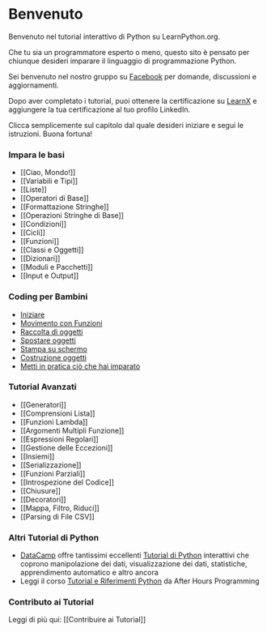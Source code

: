 # Benvenuto

Benvenuto nel tutorial interattivo di Python su LearnPython.org.

Che tu sia un programmatore esperto o meno, questo sito è pensato per chiunque desideri imparare il linguaggio di programmazione Python.<br>

Sei benvenuto nel nostro gruppo su <a href="http://www.facebook.com/groups/180708015327157/">Facebook</a> per domande, discussioni e aggiornamenti.

Dopo aver completato i tutorial, puoi ottenere la certificazione su [LearnX](https://www.learnx.org) e aggiungere la tua certificazione al tuo profilo LinkedIn.

Clicca semplicemente sul capitolo dal quale desideri iniziare e segui le istruzioni. Buona fortuna!<br>


### Impara le basi

- [[Ciao, Mondo!]]
- [[Variabili e Tipi]]
- [[Liste]]
- [[Operatori di Base]]
- [[Formattazione Stringhe]]
- [[Operazioni Stringhe di Base]]
- [[Condizioni]]
- [[Cicli]]
- [[Funzioni]]
- [[Classi e Oggetti]]
- [[Dizionari]]
- [[Moduli e Pacchetti]]
- [[Input e Output]]


### Coding per Bambini
- [Iniziare](https://codingforkids.io/play/python/intro-level1)
- [Movimento con Funzioni](https://codingforkids.io/play/python/intro-level2)
- [Raccolta di oggetti](https://codingforkids.io/play/python/intro-level3)
- [Spostare oggetti](https://codingforkids.io/play/python/intro-level4)
- [Stampa su schermo](https://codingforkids.io/play/python/intro-level5)
- [Costruzione oggetti](https://codingforkids.io/play/python/intro-level6)
- [Metti in pratica ciò che hai imparato](https://codingforkids.io/play/python/intro-level7)


### Tutorial Avanzati

- [[Generatori]]
- [[Comprensioni Lista]]
- [[Funzioni Lambda]]
- [[Argomenti Multipli Funzione]]
- [[Espressioni Regolari]]
- [[Gestione delle Eccezioni]]
- [[Insiemi]]
- [[Serializzazione]]
- [[Funzioni Parziali]]
- [[Introspezione del Codice]]
- [[Chiusure]]
- [[Decoratori]]
- [[Mappa, Filtro, Riduci]]
- [[Parsing di File CSV]]

### Altri Tutorial di Python

- [DataCamp](https://datacamp.pxf.io/c/67577/1012793/13294?sharedId=learnpython.org) offre tantissimi eccellenti [Tutorial di Python](https://datacamp.pxf.io/c/67577/1012793/13294?sharedId=learnpython.org) interattivi che coprono manipolazione dei dati, visualizzazione dei dati, statistiche, apprendimento automatico e altro ancora
- Leggi il corso [Tutorial e Riferimenti Python](http://www.afterhoursprogramming.com/index.php?article=181) da After Hours Programming

### Contributo ai Tutorial

Leggi di più qui: [[Contribuire ai Tutorial]]
